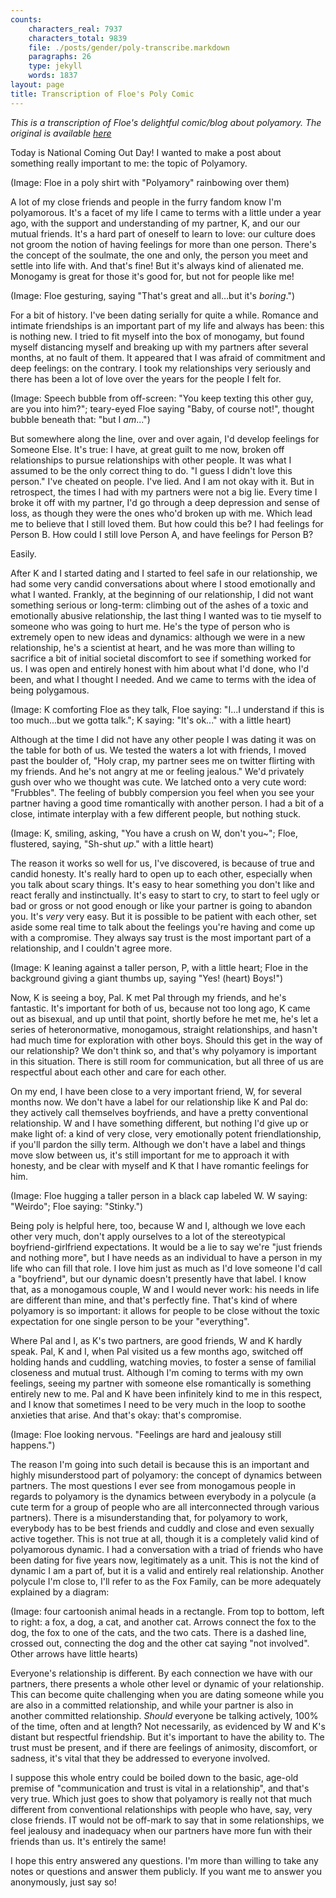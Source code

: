 ```yaml
---
counts:
    characters_real: 7937
    characters_total: 9839
    file: ./posts/gender/poly-transcribe.markdown
    paragraphs: 26
    type: jekyll
    words: 1837
layout: page
title: Transcription of Floe's Poly Comic
---
```


*This is a transcription of Floe's delightful comic/blog about polyamory. The
original is available
[here](http://floedoodles.tumblr.com/post/63795191135/this-should-be-in-correct-order-a-thing-about)*

Today is National Coming Out Day! I wanted to make a post about something really
important to me: the topic of Polyamory.

(Image: Floe in a poly shirt with "Polyamory" rainbowing over them)

A lot of my close friends and people in the furry fandom know I'm polyamorous.
It's a facet of my life I came to terms with a little under a year ago, with the
support and understanding of my partner, K, and our our mutual friends.  It's a
hard part of oneself to learn to love: our culture does not groom the notion of
having feelings for more than one person.  There's the concept of the soulmate,
the one and only, the person you meet and settle into life with.  And that's
fine!  But it's always kind of alienated me.  Monogamy is great for those it's
good for, but not for people like me!

(Image: Floe gesturing, saying "That's great and all...but it's _boring_.")

For a bit of history.  I've been dating serially for quite a while.  Romance and
intimate friendships is an important part of my life and always has been: this
is nothing new.  I tried to fit myself into the box of monogamy, but found
myself distancing myself and breaking up with my partners after several months,
at no fault of them.  It appeared that I was afraid of commitment and deep
feelings: on the contrary.  I took my relationships very seriously and there has
been a  lot of love over the years for the people I felt for.

(Image: Speech bubble from off-screen: "You keep texting this other guy, are you
into him?"; teary-eyed Floe saying "Baby, of course not!", thought bubble
beneath that: "but I _am_...")

But somewhere along the line, over and over again, I'd develop feelings for
Someone Else.  It's true: I have, at great guilt to me now, broken off
relationships to pursue relationships with other people.  It was what I assumed
to be the only correct thing to do.  "I guess I didn't love this person."  I've
cheated on people.  I've lied.  And I am not okay with it.  But in retrospect,
the times I had with my partners were not a big lie.  Every time I broke it off
with my partner, I'd go through a deep depression and sense of loss, as though
they were the ones who'd broken up with me.  Which lead me to believe that I
still loved them.  But how could this be?  I had feelings for Person B.  How
could I still love Person A, and have feelings for Person B?

Easily.

After K and I started dating and I started to feel safe in our relationship, we
had some very candid conversations about where I stood emotionally and what I
wanted.  Frankly, at the beginning of our relationship, I did not want something
serious or long-term: climbing out of the ashes of a toxic and emotionally
abusive relationship, the last thing I wanted was to tie myself to someone who
was going to hurt me.  He's the type of person who is extremely open to new
ideas and dynamics: although we were in a new relationship, he's a scientist at
heart, and he was more than willing to sacrifice a bit of initial societal
discomfort to see if something worked for us.  I was open and entirely honest
with him about what I'd done, who I'd been, and what I thought I needed.  And we
came to terms with the idea of being polygamous.

(Image: K comforting Floe as they talk, Floe saying: "I...I understand if this
is too much...but we gotta talk."; K saying: "It's ok..." with a little heart)

Although at the time I did not have any other people I was dating it was on the
table for both of us. We tested the waters a lot with friends, I moved past the
boulder of, "Holy crap, my partner sees me on twitter flirting with my friends.
And he's not angry at me or feeling jealous."  We'd privately gush over who we
thought was cute.  We latched onto a very cute word: "Frubbles".  The feeling of
bubbly compersion you feel when you see your partner having a good time
romantically with another person. I had a bit of a close, intimate interplay
with a few different people, but nothing stuck.

(Image: K, smiling, asking, "You have a crush on W, don't you~"; Floe,
flustered, saying, "Sh-shut _up_." with a little heart)

The reason it works so well for us, I've discovered, is because of true and
candid honesty.  It's really hard to open up to each other, especially when you
talk about scary things.  It's easy to hear something you don't like and react
ferally and instinctually.  It's easy to start to cry, to start to feel ugly or
bad or gross or not good enough or like your partner is going to abandon you.
It's *very* very easy.  But it is possible to be patient with each other, set
aside some real time to talk about the feelings you're having and come up with a
compromise.  They always say trust is the most important part of a relationship,
and I couldn't agree more.

(Image: K leaning against a taller person, P, with a little heart; Floe in the
background giving a giant thumbs up, saying "Yes! (heart) Boys!")

Now, K is seeing a boy, Pal.  K met Pal through my friends, and he's fantastic.
It's important for both of us, because not too long ago, K came out as bisexual,
and up until that point, shortly before he met me, he's let a series of
heteronormative, monogamous, straight relationships, and hasn't had much time
for exploration with other boys.  Should this get in the way of our
relationship? We don't think so, and that's why polyamory is important in this
situation.  There is still room for communication, but all three of us are
respectful about each other and care for each other.

On my end, I have been close to a very important friend, W, for several months
now.  We don't have a label for our relationship like K and Pal do: they
actively call themselves boyfriends, and have a pretty conventional
relationship.  W and I have something different, but nothing I'd give up or make
light of: a kind of very close, very emotionally potent friendlationship, if
you'll pardon the silly term.  Although we don't have a label and things move
slow between us, it's still important for me to approach it with honesty, and be
clear with myself and K that I have romantic feelings for him.

(Image: Floe hugging a taller person in a black cap labeled W.  W saying:
"Weirdo"; Floe saying: "Stinky.")

Being poly is helpful here, too, because W and I, although we love each other
very much, don't apply ourselves to a lot of the stereotypical
boyfriend-girlfriend expectations.  It would be a lie to say we're "just friends
and nothing more", but I have needs as an individual to have a person in my life
who can fill that role.  I love him just as much as I'd love someone I'd call a
"boyfriend", but our dynamic doesn't presently have that label.  I know that, as
a monogamous couple, W and I would never work: his needs in life are different
than mine, and that's perfectly fine.  That's kind of where polyamory is so
important: it allows for people to be close without the toxic expectation for
one single person to be your "everything".

Where Pal and I, as K's two partners, are good friends, W and K hardly speak.
Pal, K and I, when Pal visited us a few months ago, switched off holding hands
and cuddling, watching movies, to foster a sense of familial closeness and
mutual trust. Although I'm coming to terms with my own feelings, seeing my
partner with someone else romantically is something entirely new to me.  Pal and
K have been infinitely kind to me in this respect, and I know that sometimes I
need to be very  much in the loop to soothe anxieties that arise.  And that's
okay: that's compromise.

(Image: Floe looking nervous.  "Feelings are hard and jealousy still happens.")

The reason I'm going into such detail is because this is an important and highly
misunderstood part of polyamory: the concept of dynamics between partners.  The
most questions I ever see from monogamous people in regards to polyamory is the
dynamics between everybody in a polycule (a cute term for a group of people who
are all interconnected through various partners).  There is a misunderstanding
that, for polyamory to work, everybody has to be best friends and cuddly and
close and even sexually active together.  This is not true at all, though it is
a completely valid kind of polyamorous dynamic.  I had a conversation with a
triad of friends who have been dating for five years now, legitimately as a
unit. This is not the kind of dynamic I am a part of, but it is a valid and
entirely real relationship.  Another polycule I'm close to, I'll refer to as the
Fox Family, can be more adequately explained by a diagram:

(Image: four cartoonish animal heads in a rectangle. From top to bottom, left to
right: a fox, a dog, a cat, and another cat. Arrows connect the fox to the dog,
the fox to one of the cats, and the two cats.  There is a dashed line, crossed
out, connecting the dog and the other cat saying "not involved".  Other arrows
have little hearts)

Everyone's relationship is different.  By each connection we have with our
partners, there presents a whole other level or dynamic of your relationship.
This can become quite challenging when you are dating someone while you are also
in a committed relationship, and while your partner is also in another committed
relationship.  *Should* everyone be talking actively, 100% of the time, often
and at length?  Not necessarily, as evidenced by W and K's distant but
respectful friendship.  But it's important to have the ability to.  The trust
must be present, and if there are feelings of animosity, discomfort, or sadness,
it's vital that they be addressed to everyone involved.

I suppose this whole entry could be boiled down to the basic, age-old premise of
"communication and trust is vital in a relationship", and that's very true.
Which just goes to show that polyamory is really not that much different from
conventional relationships with people who have, say, very close friends.  IT
would not be off-mark to say that in some relationships, we feel jealousy and
inadequacy when our partners have more fun with their friends than us. It's
entirely the same!

I hope this entry answered any questions. I'm more than willing to take any
notes or questions and answer them publicly.  If you want me to answer you
anonymously, just say so!
